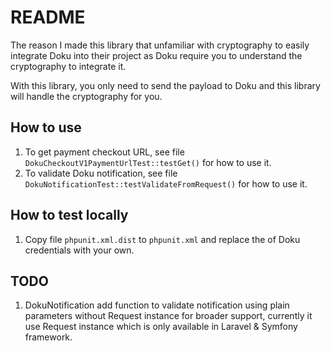 # README
The reason I made this library that unfamiliar with cryptography to easily integrate Doku into their project as Doku
require you to understand the cryptography to integrate it.

With this library, you only need to send the payload to Doku and this library will handle the cryptography for you.

## How to use
1. To get payment checkout URL, see file `DokuCheckoutV1PaymentUrlTest::testGet()` for how to use it.
2. To validate Doku notification, see file `DokuNotificationTest::testValidateFromRequest()` for how to use it.

## How to test locally
1. Copy file `phpunit.xml.dist` to `phpunit.xml` and replace the of Doku credentials with your own.

## TODO
1. DokuNotification add function to validate notification using plain parameters without Request instance for broader
  support, currently it use Request instance which is only available in Laravel & Symfony framework.
